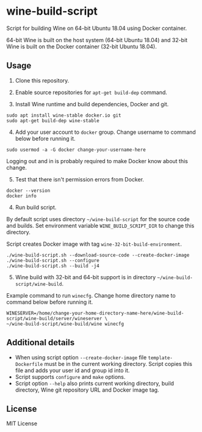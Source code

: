 # wine-build-script

Script for building Wine on 64-bit Ubuntu 18.04 using Docker container.

64-bit Wine is built on the host system (64-bit Ubuntu 18.04) and
32-bit Wine is built on the Docker container (32-bit Ubuntu 18.04).

## Usage

1. Clone this repository.

2. Enable source repositories for `apt-get build-dep` command.

3. Install Wine runtime and build dependencies, Docker and git.

```
sudo apt install wine-stable docker.io git
sudo apt-get build-dep wine-stable
```

4. Add your user account to `docker` group.
Change username to command below before running it.
```
sudo usermod -a -G docker change-your-username-here
```

Logging out and in is probably required to
make Docker know about this change.

5. Test that there isn't permission errors
from Docker.

```
docker --version
docker info
```

4. Run build script.

By default script uses directory `~/wine-build-script` for the source code and builds.
Set environment variable `WINE_BUILD_SCRIPT_DIR` to change this directory.

Script creates Docker image with tag `wine-32-bit-build-environment`.

```
./wine-build-script.sh --download-source-code --create-docker-image
./wine-build-script.sh --configure
./wine-build-script.sh --build -j4
```

5. Wine build with 32-bit and 64-bit support is in directory `~/wine-build-script/wine-build`.

Example command to run `winecfg`. Change home directory name to command below before running it.

```
WINESERVER=/home/change-your-home-directory-name-here/wine-build-script/wine-build/server/wineserver \
~/wine-build-script/wine-build/wine winecfg
```

## Additional details

* When using script option `--create-docker-image` file `template-Dockerfile` must be in
the current working directory. Script copies this file and adds your user id and group id into it.
* Script supports `configure` and `make` options.
* Script option `--help` also prints current working directory, build directory, Wine git repository URL and Docker image tag.

## License

MIT License
